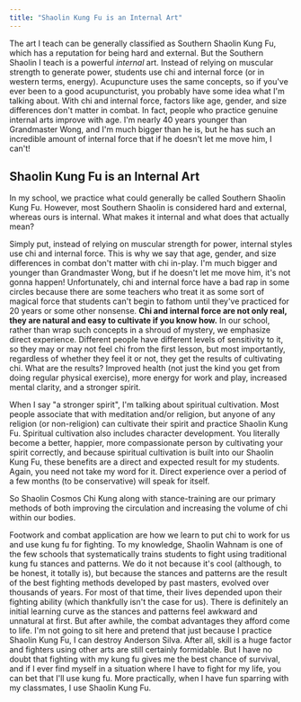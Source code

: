 ```yaml
---
title: "Shaolin Kung Fu is an Internal Art"
---
```


The art I teach can be generally classified as Southern Shaolin Kung Fu, which has a reputation for being hard and external. But the Southern Shaolin I teach is a powerful *internal* art. Instead of relying on muscular strength to generate power, students use chi and internal force (or in western terms, energy). Acupuncture uses the same concepts, so if you've ever been to a good acupuncturist, you probably have some idea what I'm talking about. With chi and internal force, factors like age, gender, and size differences don't matter in combat. In fact, people who practice genuine internal arts improve with age. I'm nearly 40 years younger than Grandmaster Wong, and I'm much bigger than he is, but he has such an incredible amount of internal force that if he doesn't let me move him, I can't!


## Shaolin Kung Fu is an Internal Art ##
In my school, we practice what could generally be called Southern Shaolin Kung Fu. However, most Southern Shaolin is considered hard and external, whereas ours is internal. What makes it internal and what does that actually mean?

Simply put, instead of relying on muscular strength for power, internal styles use chi and internal force. This is why we say that age, gender, and size differences in combat don't matter with chi in-play. I'm much bigger and younger than Grandmaster Wong, but if he doesn't let me move him, it's not gonna happen! Unfortunately, chi and internal force have a bad rap in some circles because there are some teachers who treat it as some sort of magical force that students can't begin to fathom until they've practiced for 20 years or some other nonsense. **Chi and internal force are not only real, they are natural and easy to cultivate if you know how.** In our school, rather than wrap such concepts in a shroud of mystery, we emphasize direct experience. Different people have different levels of sensitivity to it, so they may or may not feel chi from the first lesson, but most importantly, regardless of whether they feel it or not, they get the results of cultivating chi. What are the results? Improved health (not just the kind you get from doing regular physical exercise), more energy for work and play, increased mental clarity, and a stronger spirit.

When I say "a stronger spirit", I'm talking about spiritual cultivation. Most people associate that with meditation and/or religion, but anyone of any religion (or non-religion) can cultivate their spirit and practice Shaolin Kung Fu. Spiritual cultivation also includes character development. You literally become a better, happier, more compassionate person by cultivating your spirit correctly, and because spiritual cultivation is built into our Shaolin Kung Fu, these benefits are a direct and expected result for my students. Again, you need not take my word for it. Direct experience over a period of a few months (to be conservative) will speak for itself.

So Shaolin Cosmos Chi Kung along with stance-training are our primary methods of both improving the circulation and increasing the volume of chi within our bodies.

Footwork and combat application are how we learn to put chi to work for us and use kung fu for fighting. To my knowledge, Shaolin Wahnam is one of the few schools that systematically trains students to fight using traditional kung fu stances and patterns. We do it not because it's cool (although, to be honest, it totally is), but because the stances and patterns are the result of the best fighting methods developed by past masters, evolved over thousands of years. For most of that time, their lives depended upon their fighting ability (which thankfully isn't the case for us). There is definitely an initial learning curve as the stances and patterns feel awkward and unnatural at first. But after awhile, the combat advantages they afford come to life. I'm not going to sit here and pretend that just because I practice Shaolin Kung Fu, I can destroy Anderson Silva. After all, skill is a huge factor and fighters using other arts are still certainly formidable. But I have no doubt that fighting with my kung fu gives me the best chance of survival, and if I ever find myself in a situation where I have to fight for my life, you can bet that I'll use kung fu. More practically, when I have fun sparring with my classmates, I use Shaolin Kung Fu.
